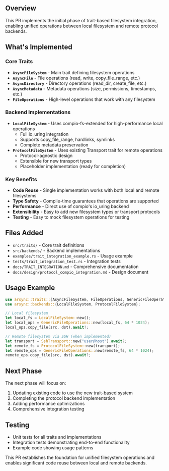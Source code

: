## Overview

This PR implements the initial phase of trait-based filesystem integration, enabling unified operations between local filesystem and remote protocol backends.

## What's Implemented

### Core Traits
- **`AsyncFileSystem`** - Main trait defining filesystem operations
- **`AsyncFile`** - File operations (read, write, copy_file_range, etc.)
- **`AsyncDirectory`** - Directory operations (read_dir, create_file, etc.)
- **`AsyncMetadata`** - Metadata operations (size, permissions, timestamps, etc.)
- **`FileOperations`** - High-level operations that work with any filesystem

### Backend Implementations
- **`LocalFileSystem`** - Uses compio-fs-extended for high-performance local operations
  - Full io_uring integration
  - Supports copy_file_range, hardlinks, symlinks
  - Complete metadata preservation
- **`ProtocolFileSystem`** - Uses existing Transport trait for remote operations
  - Protocol-agnostic design
  - Extensible for new transport types
  - Placeholder implementation (ready for completion)

### Key Benefits
- **Code Reuse** - Single implementation works with both local and remote filesystems
- **Type Safety** - Compile-time guarantees that operations are supported
- **Performance** - Direct use of compio's io_uring backend
- **Extensibility** - Easy to add new filesystem types or transport protocols
- **Testing** - Easy to mock filesystem operations for testing

## Files Added
- `src/traits/` - Core trait definitions
- `src/backends/` - Backend implementations
- `examples/trait_integration_example.rs` - Usage example
- `tests/trait_integration_test.rs` - Integration tests
- `docs/TRAIT_INTEGRATION.md` - Comprehensive documentation
- `docs/design/protocol_compio_integration.md` - Design document

## Usage Example
```rust
use arsync::traits::{AsyncFileSystem, FileOperations, GenericFileOperations};
use arsync::backends::{LocalFileSystem, ProtocolFileSystem};

// Local filesystem
let local_fs = LocalFileSystem::new();
let local_ops = GenericFileOperations::new(local_fs, 64 * 1024);
local_ops.copy_file(src, dst).await?;

// Remote filesystem via SSH (when implemented)
let transport = SshTransport::new("user@host").await?;
let remote_fs = ProtocolFileSystem::new(transport);
let remote_ops = GenericFileOperations::new(remote_fs, 64 * 1024);
remote_ops.copy_file(src, dst).await?;
```

## Next Phase
The next phase will focus on:
1. Updating existing code to use the new trait-based system
2. Completing the protocol backend implementation
3. Adding performance optimizations
4. Comprehensive integration testing

## Testing
- Unit tests for all traits and implementations
- Integration tests demonstrating end-to-end functionality
- Example code showing usage patterns

This PR establishes the foundation for unified filesystem operations and enables significant code reuse between local and remote backends.